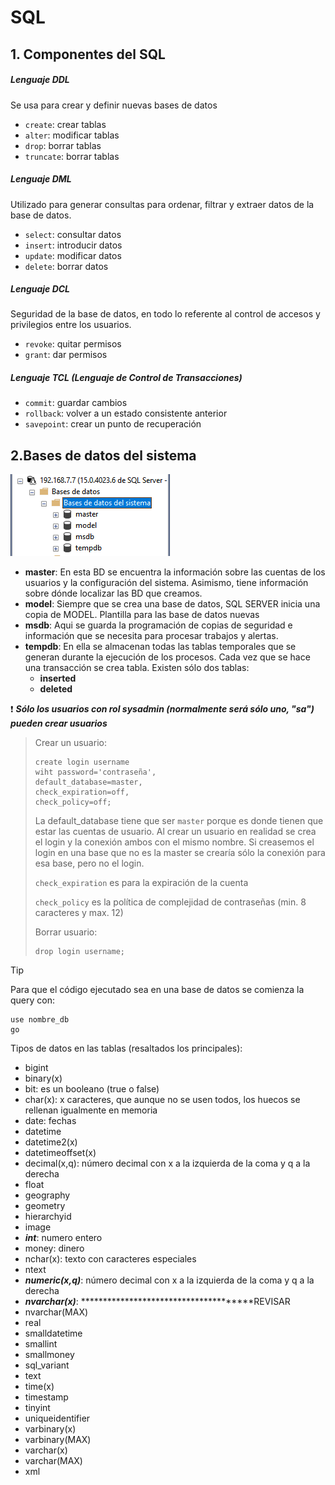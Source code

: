 # SQL
## 1. Componentes del SQL
##### Lenguaje DDL
Se usa para crear y definir nuevas bases de  datos
+ ```create```: crear tablas
+ ```alter```: modificar tablas
+ ```drop```: borrar tablas
+ ```truncate```: borrar tablas

##### Lenguaje DML
Utilizado para generar consultas para ordenar, filtrar y extraer datos de la base de datos.
+ ```select```: consultar datos
+ ```insert```: introducir datos
+ ```update```: modificar datos
+ ```delete```: borrar datos

##### Lenguaje DCL
Seguridad de la base de datos, en todo lo referente al control de accesos y privilegios entre los usuarios.
+ ```revoke```: quitar permisos
+ ```grant```: dar permisos

##### Lenguaje TCL (Lenguaje de Control de Transacciones)
+ ```commit```: guardar cambios
+ ```rollback```: volver a un estado consistente anterior
+ ```savepoint```: crear un punto de recuperación


## 2.Bases de datos del sistema
![Bases de datos del sistema](https://github.com/13sauca13/PRG/blob/master/Recursos/Bases%20de%20datos%20del%20sistema.PNG)

+ **master**: En esta BD se encuentra la información sobre las cuentas de los usuarios y la configuración del sistema. Asimismo, tiene información sobre dónde localizar las BD que creamos.
+ **model**: Siempre que se crea una base de datos, SQL SERVER inicia una copia de MODEL. Plantilla para las base de datos nuevas
+ **msdb**: Aqui se guarda la programación de copias de seguridad e información que se necesita para procesar trabajos y alertas.
+ **tempdb**: En ella se almacenan todas las tablas temporales que se generan durante la ejecución de los procesos. Cada vez que se hace una transacción se crea tabla. Existen sólo dos tablas:
  + **inserted**
  + **deleted**

:exclamation: ***Sólo los usuarios con rol sysadmin (normalmente será sólo uno, "sa") pueden crear usuarios***

>Crear un usuario:
>```
>create login username
>wiht password='contraseña',
>default_database=master,
>check_expiration=off,
>check_policy=off;
>```
>La default_database tiene que ser ```master``` porque es donde tienen que estar las cuentas de usuario. Al crear un usuario en realidad se crea el login y la conexión ambos con el mismo nombre. Si creasemos el login en una base que no es la master se crearía sólo la conexión para esa base, pero no el login.
>
>```check_expiration``` es para la expiración de la cuenta
>
>```check_policy``` es la política de complejidad de contraseñas (min. 8 caracteres y max. 12)
>
>Borrar usuario:
>```
>drop login username;
>```

>[!TIP]
>Para que el código ejecutado sea en una base de datos se comienza la query con:
>```
>use nombre_db
>go
>```

Tipos de datos en las tablas (resaltados los principales):
+ bigint
+ binary(x)
+ bit: es un booleano (true o false)
+ char(x): x caracteres, que aunque no se usen todos, los huecos se rellenan igualmente en memoria
+ date: fechas
+ datetime
+ datetime2(x)
+ datetimeoffset(x)
+ decimal(x,q): número decimal con x a la izquierda de la coma y q a la derecha
+ float
+ geography
+ geometry
+ hierarchyid
+ image
+ ***int***: numero entero
+ money: dinero
+ nchar(x): texto con caracteres especiales
+ ntext
+ ***numeric(x,q)***: número decimal con x a la izquierda de la coma y q a la derecha
+ ***nvarchar(x)***: **************************************REVISAR
+ nvarchar(MAX)
+ real
+ smalldatetime
+ smallint
+ smallmoney
+ sql_variant
+ text
+ time(x)
+ timestamp
+ tinyint
+ uniqueidentifier
+ varbinary(x)
+ varbinary(MAX)
+ varchar(x)
+ varchar(MAX)
+ xml

